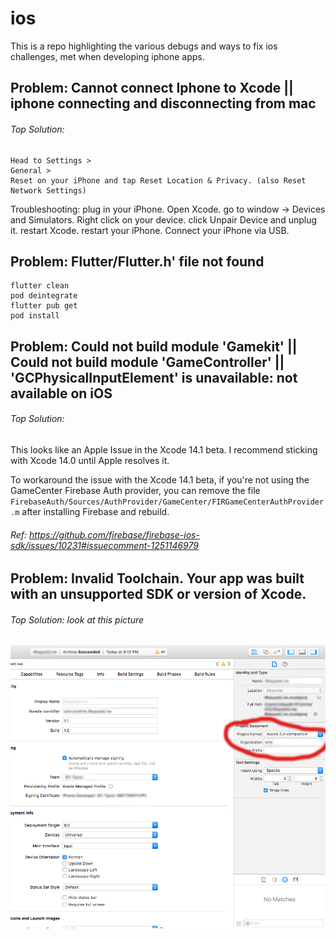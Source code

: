 # ios
This is a repo highlighting the various debugs and ways to fix ios challenges, met when developing iphone apps.

## Problem: Cannot connect Iphone to Xcode || iphone connecting and disconnecting from mac

###### Top Solution: 
```
Head to Settings >
General > 
Reset on your iPhone and tap Reset Location & Privacy. (also Reset Network Settings)
```

Troubleshooting:
plug in your iPhone.
Open Xcode.
go to window -> Devices and Simulators.
Right click on your device.
click Unpair Device and unplug it.
restart Xcode.
restart your iPhone.
Connect your iPhone via USB.

## Problem: Flutter/Flutter.h' file not found 

```
flutter clean
pod deintegrate
flutter pub get
pod install
```

## Problem: Could not build module 'Gamekit' || Could not build module 'GameController' || 'GCPhysicalInputElement' is unavailable: not available on iOS

###### Top Solution: 
This looks like an Apple Issue in the Xcode 14.1 beta. I recommend sticking with Xcode 14.0 until Apple resolves it.

To workaround the issue with the Xcode 14.1 beta, if you're not using the GameCenter Firebase Auth provider, you can remove the file ```FirebaseAuth/Sources/AuthProvider/GameCenter/FIRGameCenterAuthProvider.m``` after installing Firebase and rebuild.

###### Ref: https://github.com/firebase/firebase-ios-sdk/issues/10231#issuecomment-1251146979

## Problem: Invalid Toolchain. Your app was built with an unsupported SDK or version of Xcode.

###### Top Solution: look at this picture
![Unsupported SDK or version of Xcode](/YEPpG.png)

